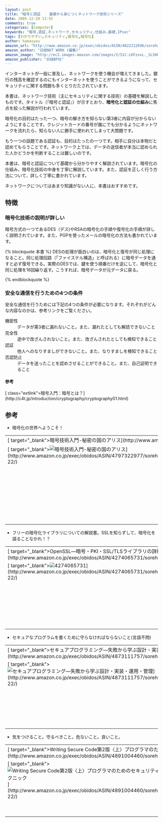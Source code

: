 ```yaml
---
layout: post
title: "暗号と認証    基礎から身につくネットワーク技術シリーズ"
date: 2005-12-29 13:55
comments: true
categories: [Computer]
keywords: "暗号,認証,ネットワーク,セキュリティ,仕組み,基礎,IPsec"
tags: [わかりやすい,セキュリティ,復号化,暗号化]
author: hamasyou
amazon_url: "http://www.amazon.co.jp/exec/obidos/ASIN/4822212696/sorehabooks-22/249-3277344-6893969?%5Fencoding=UTF8&camp=247&link%5Fcode=xm2"
amazon_author: "日経NET WORK (編集)"
amazon_image: "http://ec2.images-amazon.com/images/I/51C-LKFzxxL._SL500_AA300_.jpg"
amazon_publisher: "日経BP社"
---
```


インターネットが一般に普及し、ネットワークを使う機会が増えてきました。銀行の残高を確認するのにもインターネットを使うことができるようになって、セキュリティに関する問題も多くとりだたされています。

本書は、ネットワーク技術（主にセキュリティに関する技術）の基礎を解説したものです。タイトル（『暗号と認証』）が示すとおり、<strong>暗号化と認証の仕組み</strong>に焦点を絞った解説が行われています。

暗号化の目的はたった一つ、暗号の解き方を知らない第3者に内容が分からないようにすることです。クレジットカードの番号が誰にでも分かるようにネットワークを流れたら、知らない人に勝手に使われてしまって大問題です。

もう一つの話題である認証も、目的はたったの一つです。相手に自分は本物だと認めてもらうことです。ネットワーク上では、データの送信者が本当に認められた人かどうかを判断することは難しいのです。

本書は、暗号と認証について基礎から分かりやすく解説されています。暗号化の仕組み、暗号化技術の中身を丁寧に解説しています。また、認証を正しく行う方法について、詳しく丁寧に書かれています。

ネットワークについてはあまり知識がない人に、本書はおすすめです。


<!-- more -->

<h2>特徴</h2>

<h3>暗号化技術の説明が詳しい</h3>

暗号方式の一つであるDES（デス)やRSAの暗号化の手順や復号化の手順が詳しく説明されています。また、PGPを使ったメールの暗号化の方法も書かれています。

{% blockquote 本書 %}
DESの処理が面白いのは、暗号化と復号が同じ処理になること。同じ処理回路（「ファイステル構造」と呼ばれる）に暗号データを通すと必ず復号できる。実際のDESでは、鍵を使う順番だけを逆にして、暗号化と同じ処理を16回繰り返す。こうすれば、暗号データが元データに戻る。


{% endblockquote %}

<h3>安全な通信を行うための4つの条件</h3>

安全な通信を行うためには下記の4つの条件が必要になります。それぞれがどんな内容なのかは、参考リンクをご覧ください。

<dl>
<dt>機密性</dt><dd>データが第3者に漏れないこと。また、漏れたとしても解読できないこと</dd>
<dt>完全性</dt><dd>途中で改ざんされないこと。また、改ざんされたとしても検知できること</dd>
<dt>認証</dt><dd>他人へのなりすましができないこと。また、なりすましを検知できること</dd>
<dt>否認防止</dt><dd>データを送ったことを認めさせることができること。また、自己証明できること</dd>
</dl>

<h4>参考</h4>
[ class="extlink">暗号入門：暗号とは？](http://c4t.jp/introduction/cryptography/cryptography01.html)

<h2>参考</h2>

+ 暗号化の世界へようこそ！
<div class="rakuten"><table width="400" border="0" cellpadding="5"><tr><td colspan="2" >[ target="_blank">暗号技術入門-秘密の国のアリス](http://www.amazon.co.jp/exec/obidos/ASIN/4797322977/sorehabooks-22/)</td></tr><tr><td valign="top">[ target="_blank"><img src="http://images.amazon.com/images/P/4797322977.09._SCMZZZZZZZ_.jpg"   border="0" alt="暗号技術入門-秘密の国のアリス" />](http://www.amazon.co.jp/exec/obidos/ASIN/4797322977/sorehabooks-22/)</td><td valign="top" /><font size="-1">結城 浩 <br /><br /><iframe scrolling="no" frameborder="0" width="200" height="40" hspace="0" vspace="0" marginheight="0" marginwidth="0" src="http://webservices.amazon.co.jp/onca/xml?Service=AWSECommerceService&SubscriptionId=0G91FPYVW6ZGWBH4Y9G2&AssociateTag=goodpic-22&Operation=ItemLookup&IdType=ASIN&ContentType=text/html&Page=1&ResponseGroup=Offers&ItemId=4797322977&Version=2004-10-04&Style=http://www.g-tools.net/xsl/priceFFFFFF.xsl"></iframe><br /><strong>おすすめ平均  </strong><img src="http://g-images.amazon.com/images/G/01/detail/stars-5-0.gif"   border="0" alt="star" /><br /><img src="http://g-images.amazon.com/images/G/01/detail/stars-5-0.gif"   border="0" alt="star" />暗号を学ぶならこの本<br /><img src="http://g-images.amazon.com/images/G/01/detail/stars-5-0.gif"   border="0" alt="star" />基礎教養力アップに<br /><img src="http://g-images.amazon.com/images/G/01/detail/stars-5-0.gif"   border="0" alt="star" />文系エンジニア必読<br /><img src="http://g-images.amazon.com/images/G/01/detail/stars-5-0.gif"   border="0" alt="star" />暗号化技術入門は、よくわかる<br /><img src="http://g-images.amazon.com/images/G/01/detail/stars-5-0.gif"   border="0" alt="star" />高評価の理由<br /><br />[ target="_blank" />Amazonで詳しく見る](http://www.amazon.co.jp/exec/obidos/ASIN/4797322977/sorehabooks-22/)</font><font size="-2">by [ >G-Tools](http://www.goodpic.com/mt/aws/index.html)</font></td></tr></table></div>

+ フリーの暗号化ライブラリについての解説書。SSLを知らずして、暗号化を語ることなかれ！？
<div class="rakuten"><table width="400" border="0" cellpadding="5"><tr><td colspan="2">[ target="_blank">OpenSSL―暗号・PKI・SSL/TLSライブラリの詳細―](http://www.amazon.co.jp/exec/obidos/ASIN/4274065731/sorehabooks-22/)</td></tr><tr><td valign="top">[ target="_blank"><img src="http://images.amazon.com/images/P/4274065731.09._SCMZZZZZZZ_.jpg"   border="0" alt="4274065731" />](http://www.amazon.co.jp/exec/obidos/ASIN/4274065731/sorehabooks-22/)</td><td valign="top" /><font size="-1">John Viega Matt Messier <br /><br />オーム社  2004-08<br />売り上げランキング : 57,403<br /><iframe scrolling="no" frameborder="0" width="200" height="40" hspace="0" vspace="0" marginheight="0" marginwidth="0" src="http://webservices.amazon.co.jp/onca/xml?Service=AWSECommerceService&SubscriptionId=0G91FPYVW6ZGWBH4Y9G2&AssociateTag=goodpic-22&Operation=ItemLookup&IdType=ASIN&Version=2004-10-04&ContentType=text/html&Page=1&ResponseGroup=Offers&ItemId=4274065731&Style=http://www.g-tools.net/xsl/priceFFFFFF.xsl"></iframe><br /><strong>おすすめ平均</strong><img src="http://g-images.amazon.com/images/G/01/detail/stars-4-0.gif"   border="0" alt="star" /><br /><img src="http://g-images.amazon.com/images/G/01/detail/stars-4-0.gif"   border="0" alt="star" />出直してきます(^^;<br /><br />[ target="_blank" />Amazonで詳しく見る](http://www.amazon.co.jp/exec/obidos/ASIN/4274065731/sorehabooks-22/)</font><font size="-2"> by [ >G-Tools](http://www.goodpic.com/mt/aws/index.html)</font></td></tr></table></div>

+ セキュアなプログラムを書くために守らなければならないこと(言語不問)
<div class="rakuten"><table width="400" border="0" cellpadding="5"><tr><td colspan="2" >[ target="_blank">セキュアプログラミング―失敗から学ぶ設計・実装・運用・管理](http://www.amazon.co.jp/exec/obidos/ASIN/4873111757/sorehabooks-22/)</td></tr><tr><td valign="top">[ target="_blank"><img src="http://images.amazon.com/images/P/4873111757.09._SCMZZZZZZZ_.jpg"   border="0" alt="セキュアプログラミング―失敗から学ぶ設計・実装・運用・管理" />](http://www.amazon.co.jp/exec/obidos/ASIN/4873111757/sorehabooks-22/)</td><td valign="top" /><font size="-1">マーク・G. グラフ ケネス・R.ヴァン ワイク Mark G. Graff <br /><br /><iframe scrolling="no" frameborder="0" width="200" height="40" hspace="0" vspace="0" marginheight="0" marginwidth="0" src="http://webservices.amazon.co.jp/onca/xml?Service=AWSECommerceService&SubscriptionId=0G91FPYVW6ZGWBH4Y9G2&AssociateTag=goodpic-22&Operation=ItemLookup&IdType=ASIN&ContentType=text/html&Page=1&ResponseGroup=Offers&ItemId=4873111757&Version=2004-10-04&Style=http://www.g-tools.net/xsl/priceFFFFFF.xsl"></iframe><br /><strong>おすすめ平均  </strong><img src="http://g-images.amazon.com/images/G/01/detail/stars-3-5.gif"   border="0" alt="star" /><br /><img src="http://g-images.amazon.com/images/G/01/detail/stars-3-0.gif"   border="0" alt="star" />全般を学ぶには、良い本でしょうか<br /><img src="http://g-images.amazon.com/images/G/01/detail/stars-3-0.gif"   border="0" alt="star" />内容は良いけど、訳が悪すぎ<br /><img src="http://g-images.amazon.com/images/G/01/detail/stars-4-0.gif"   border="0" alt="star" />「プログラミング」といいつつもその周辺に関する注意が豊富な本<br /><br />[ target="_blank" />Amazonで詳しく見る](http://www.amazon.co.jp/exec/obidos/ASIN/4873111757/sorehabooks-22/)</font><font size="-2">by [ >G-Tools](http://www.goodpic.com/mt/aws/index.html)</font></td></tr></table></div>

+ 気をつけること。守るべきこと。危ないこと。良いこと。
<div class="rakuten"><table width="400" border="0" cellpadding="5"><tr><td colspan="2" >[ target="_blank">Writing Secure Code第2版〈上〉プログラマのためのセキュリティ対策テクニック](http://www.amazon.co.jp/exec/obidos/ASIN/4891004460/sorehabooks-22/)</td></tr><tr><td valign="top">[ target="_blank"><img src="http://images.amazon.com/images/P/4891004460.09._SCMZZZZZZZ_.jpg"   border="0" alt="Writing Secure Code第2版〈上〉プログラマのためのセキュリティ対策テクニック" />](http://www.amazon.co.jp/exec/obidos/ASIN/4891004460/sorehabooks-22/)</td><td valign="top" /><font size="-1">マイケル ハワード デイビッド ルブラン Michael Howard <br /><br /><iframe scrolling="no" frameborder="0" width="200" height="40" hspace="0" vspace="0" marginheight="0" marginwidth="0" src="http://webservices.amazon.co.jp/onca/xml?Service=AWSECommerceService&SubscriptionId=0G91FPYVW6ZGWBH4Y9G2&AssociateTag=goodpic-22&Operation=ItemLookup&IdType=ASIN&ContentType=text/html&Page=1&ResponseGroup=Offers&ItemId=4891004460&Version=2004-10-04&Style=http://www.g-tools.net/xsl/priceFFFFFF.xsl"></iframe><br /><strong>おすすめ平均  </strong><img src="http://g-images.amazon.com/images/G/01/detail/stars-4-0.gif"   border="0" alt="star" /><br /><img src="http://g-images.amazon.com/images/G/01/detail/stars-4-0.gif"   border="0" alt="star" />Windowsプログラマ以外にもおすすめ<br /><br />[ target="_blank" />Amazonで詳しく見る](http://www.amazon.co.jp/exec/obidos/ASIN/4891004460/sorehabooks-22/)</font><font size="-2">by [ >G-Tools](http://www.goodpic.com/mt/aws/index.html)</font></td></tr></table></div>




